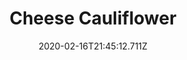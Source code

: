 ---
templateKey: blog-post
title: Cheese Cauliflower
type: cooking
energy: 138
health: 62
description: It smells great! 
featuredpost: false
date: 2020-02-16T21:45:12.711Z
featuredimage: /img/Cheese_Cauliflower.png
sellPrice: 300
tags:
  - Cauliflower
  - Cheese
  - edible
---